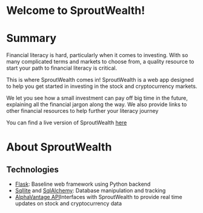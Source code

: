 # Welcome to SproutWealth!

# Summary
Financial literacy is hard, particularly when it comes to investing. With so many complicated terms and markets to choose from,
a quality resource to start your path to financial literacy is critical. 

This is where SproutWealth comes in! SproutWealth is a web app designed to help you get started in investing in the stock and cryptocurrency markets.

We let you see how a small investment can pay off big time in the future, explaining all the financial jargon along the way. We also provide links to other
financial resources to help further your literacy journey

You can find a live version of SproutWealth [here](http://izmo2000.pythonanywhere.com/)

# About SproutWealth

## Technologies
- [Flask](https://flask.palletsprojects.com/en/2.3.x/): Baseline web framework using Python backend
- [Sqllite](https://www.sqlitetutorial.net/sqlite-python/) and [SqlAlchemy](https://www.sqlalchemy.org/): Database manipulation and tracking
- [AlphaVantage API](https://newsapi.org/)Interfaces with SproutWealth to provide real time updates on stock and cryptocurrency data

